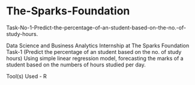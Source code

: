# The-Sparks-Foundation

Task-No-1-Predict-the-percentage-of-an-student-based-on-the-no.-of-study-hours.

Data Science and Business Analytics Internship at The Sparks Foundation Task-1 (Predict the percentage of an student based on the no. of study hours) Using simple linear regression model, forecasting the marks of a student based on the numbers of hours studied per day.

Tool(s) Used - R
